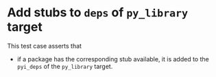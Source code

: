 # Add stubs to `deps` of `py_library` target

This test case asserts that
* if a package has the corresponding stub available, it is added to the `pyi_deps` of the `py_library` target.
